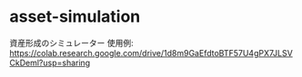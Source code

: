 # asset-simulation
資産形成のシミュレーター
使用例: https://colab.research.google.com/drive/1d8m9GaEfdtoBTF57U4gPX7JLSVCkDeml?usp=sharing
